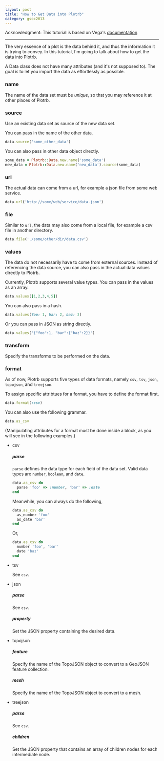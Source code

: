 ```yaml
---
layout: post
title: "How to Get Data into Plotrb"
category: gsoc2013
---
```


Acknowledgment: This tutorial is based on Vega's [documentation](https://github.com/trifacta/vega/wiki/Data).
___

The very essence of a plot is the data behind it, and thus the information it is trying to convey. In this tutorial, I'm going to talk about how to get the data into Plotrb.

A Data class does not have many attributes (and it's not supposed to). The goal is to let you import the data as effortlessly as possible.

### name

The name of the data set must be _unique_, so that you may reference it at other places of Plotrb.

### source

Use an existing data set as source of the new data set.

You can pass in the name of the other data.

```ruby
data.source('some_other_data')
```

You can also pass in other data object directly.

```ruby
some_data = Plotrb::Data.new.name('some_data')
new_data = Plotrb::Data.new.name('new_data').source(some_data)
```

### url

The actual data can come from a url, for example a json file from some web service.

```ruby
data.url('http://some/web/service/data.json')
```

### file

Similar to `url`, the data may also come from a local file, for example a csv file in another directory.

```ruby
data.file('./some/other/dir/data.csv')
```

### values

The data do not necessarily have to come from external sources. Instead of referencing the data source, you can also pass in the actual data values directly to Plotrb.

Currently, Plotrb supports several value types. You can pass in the values as an array.

```ruby
data.values([1,2,3,4,5])
```

You can also pass in a hash.

```ruby
data.values(foo: 1, bar: 2, baz: 3)
```

Or you can pass in JSON as string directly.

```ruby
data.values('{"foo":1, "bar":{"baz":2}}')
```

### transform

Specify the transforms to be performed on the data.

### format

As of now, Plotrb supports five types of data formats, namely `csv`, `tsv`, `json`, `topojson`, and `treejson`.

To assign specific attribtues for a format, you have to define the format first.

```ruby
data.format(:csv)
```

You can also use the following grammar.

```ruby
data.as_csv
```

(Manipulating attributes for a format must be done inside a block, as you will see in the following examples.)

* csv

	##### parse

	`parse` defines the data type for each field of the data set. Valid data types are `number`, `boolean`, and `date`.

	```ruby
	data.as_csv do
	  parse 'foo' => :number, 'bar' => :date
	end
	```

	Meanwhile, you can always do the following,

	```ruby
	data.as_csv do
	  as_number 'foo'
	  as_date 'bar'
	end
	```

	Or,

	```ruby
	data.as_csv do
	  number 'foo', 'bar'
	  date 'baz'
	end
	```

* tsv

	See `csv`.

* json

	##### parse

	See `csv`.

	##### property

	Set the JSON property containing the desired data.

* topojson

	##### feature

	Specify the name of the TopoJSON object to convert to a GeoJSON feature collection.

	##### mesh

	Specify the name of the TopoJSON object to convert to a mesh.

* treejson

	##### parse

	See `csv`.

	##### children

	Set the JSON property that contains an array of children nodes for each intermediate node.
